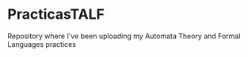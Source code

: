 # PracticasTALF

Repository where I've been uploading my Automata Theory and Formal Languages practices
